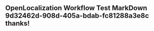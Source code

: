 <properties
ms.topic="hero-topic"
ms.test1="hero-topic"
ms.test2="test"/>

## OpenLocalization Workflow Test MarkDown 9d32462d-908d-405a-bdab-fc81288a3e8c thanks!
